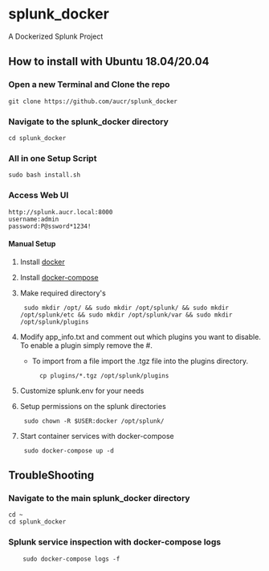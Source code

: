 # splunk_docker
A Dockerized Splunk Project

## How to install with Ubuntu 18.04/20.04

### Open a new Terminal and Clone the repo

    git clone https://github.com/aucr/splunk_docker

### Navigate to the splunk_docker directory

    cd splunk_docker

### All in one Setup Script

    sudo bash install.sh

### Access Web UI


    http://splunk.aucr.local:8000
    username:admin
    password:P@ssword*1234! 

#### Manual Setup
1. Install [docker](https://docs.docker.com/engine/install/ubuntu/)
2. Install [docker-compose](https://docs.docker.com/compose/install/)
3. Make required directory's

        sudo mkdir /opt/ && sudo mkdir /opt/splunk/ && sudo mkdir /opt/splunk/etc && sudo mkdir /opt/splunk/var && sudo mkdir /opt/splunk/plugins
4. Modify app_info.txt and comment out which plugins you want to disable. To enable a plugin simply remove the #.
   -  To import from a file import the .tgz file into the plugins directory.



            cp plugins/*.tgz /opt/splunk/plugins


5. Customize splunk.env for your needs
6. Setup permissions on the splunk directories

        sudo chown -R $USER:docker /opt/splunk/


7. Start container services with docker-compose

        sudo docker-compose up -d 


## TroubleShooting

### Navigate to the main splunk_docker directory

    cd ~
    cd splunk_docker

### Splunk service inspection with docker-compose logs

        sudo docker-compose logs -f